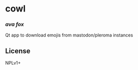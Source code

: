 # cowl
### _ava fox_

Qt app to download emojis from mastodon/pleroma instances

## License

NPLv1+

